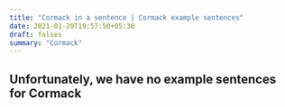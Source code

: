 ```yaml
---
title: "Cormack in a sentence | Cormack example sentences"
date: 2021-01-20T19:57:50+05:30
draft: falses
summary: "Cormack"
---
```

## Unfortunately, we have no example sentences for Cormack                 
